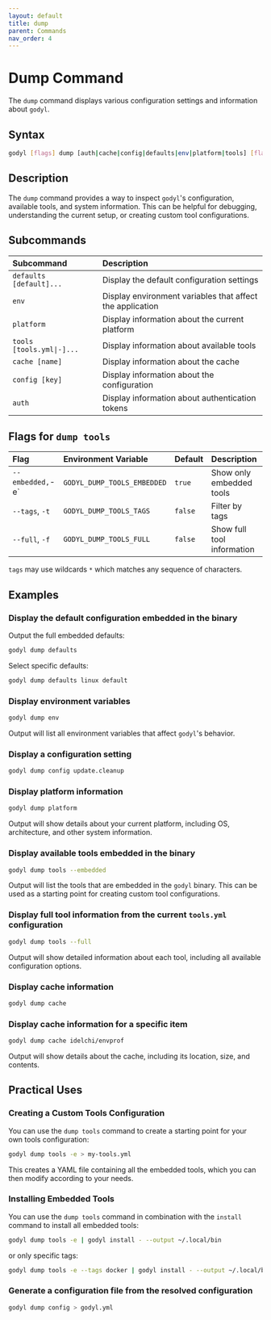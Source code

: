 ```yaml
---
layout: default
title: dump
parent: Commands
nav_order: 4
---
```


# Dump Command

The `dump` command displays various configuration settings and information about `godyl`.

## Syntax

```sh
godyl [flags] dump [auth|cache|config|defaults|env|platform|tools] [flags]
```

## Description

The `dump` command provides a way to inspect `godyl`'s configuration, available tools, and system information. This can be helpful for debugging, understanding the current setup, or creating custom tool configurations.

## Subcommands

| Subcommand                | Description                                               |
| :------------------------ | :-------------------------------------------------------- |
| `defaults [default]...`   | Display the default configuration settings                |
| `env`                     | Display environment variables that affect the application |
| `platform`                | Display information about the current platform            |
| `tools [tools.yml\|-]...` | Display information about available tools                 |
| `cache [name]`            | Display information about the cache                       |
| `config [key]`            | Display information about the configuration               |
| `auth`                    | Display information about authentication tokens           |

## Flags for `dump tools`

| Flag             | Environment Variable        | Default | Description                |
| :--------------- | :-------------------------- | :------ | :------------------------- |
| `--embedded,`-e` | `GODYL_DUMP_TOOLS_EMBEDDED` | `true`  | Show only embedded tools   |
| `--tags`, `-t`   | `GODYL_DUMP_TOOLS_TAGS`     | `false` | Filter by tags             |
| `--full`, `-f`   | `GODYL_DUMP_TOOLS_FULL`     | `false` | Show full tool information |

`tags` may use wildcards `*` which matches any sequence of characters.

## Examples

### Display the default configuration embedded in the binary

Output the full embedded defaults:

```sh
godyl dump defaults
```

Select specific defaults:

```sh
godyl dump defaults linux default
```

### Display environment variables

```sh
godyl dump env
```

Output will list all environment variables that affect `godyl`'s behavior.

### Display a configuration setting

```sh
godyl dump config update.cleanup
```

### Display platform information

```sh
godyl dump platform
```

Output will show details about your current platform, including OS, architecture, and other system information.

### Display available tools embedded in the binary

```sh
godyl dump tools --embedded
```

Output will list the tools that are embedded in the `godyl` binary. This can be used as a starting point for creating custom tool configurations.

### Display full tool information from the current `tools.yml` configuration

```sh
godyl dump tools --full
```

Output will show detailed information about each tool, including all available configuration options.

### Display cache information

```sh
godyl dump cache
```

### Display cache information for a specific item

```sh
godyl dump cache idelchi/envprof
```

Output will show details about the cache, including its location, size, and contents.

## Practical Uses

### Creating a Custom Tools Configuration

You can use the `dump tools` command to create a starting point for your own tools configuration:

```sh
godyl dump tools -e > my-tools.yml
```

This creates a YAML file containing all the embedded tools, which you can then modify according to your needs.

### Installing Embedded Tools

You can use the `dump tools` command in combination with the `install` command to install all embedded tools:

```sh
godyl dump tools -e | godyl install - --output ~/.local/bin
```

or only specific tags:

```sh
godyl dump tools -e --tags docker | godyl install - --output ~/.local/bin
```

### Generate a configuration file from the resolved configuration

```sh
godyl dump config > godyl.yml
```
